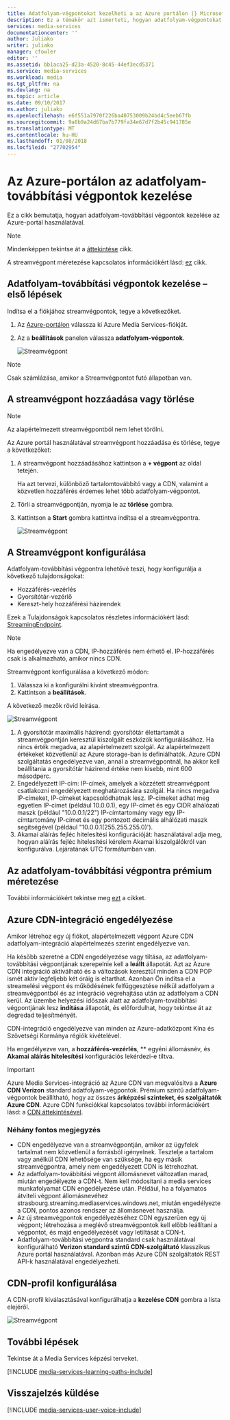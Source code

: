 ```yaml
---
title: Adatfolyam-végpontokat kezelheti a az Azure portálon |} Microsoft Docs
description: Ez a témakör azt ismerteti, hogyan adatfolyam-végpontokat kezelheti a az Azure-portálon.
services: media-services
documentationcenter: ''
author: Juliako
writer: juliako
manager: cfowler
editor: ''
ms.assetid: bb1aca25-d23a-4520-8c45-44ef3ecd5371
ms.service: media-services
ms.workload: media
ms.tgt_pltfrm: na
ms.devlang: na
ms.topic: article
ms.date: 09/10/2017
ms.author: juliako
ms.openlocfilehash: e6f551a7970f226ba40753009b24bd4c5eeb67fb
ms.sourcegitcommit: 9a8b9a24d67ba7b779fa34e67d7f2b45c941785e
ms.translationtype: MT
ms.contentlocale: hu-HU
ms.lasthandoff: 01/08/2018
ms.locfileid: "27702954"
---
```

# <a name="manage-streaming-endpoints-with-the-azure-portal"></a>Az Azure-portálon az adatfolyam-továbbítási végpontok kezelése

Ez a cikk bemutatja, hogyan adatfolyam-továbbítási végpontok kezelése az Azure-portál használatával. 

>[!NOTE]
>Mindenképpen tekintse át a [áttekintése](media-services-streaming-endpoints-overview.md) cikk. 

A streamvégpont méretezése kapcsolatos információkért lásd: [ez](media-services-portal-scale-streaming-endpoints.md) cikk.

## <a name="start-managing-streaming-endpoints"></a>Adatfolyam-továbbítási végpontok kezelése – első lépések 

Indítsa el a fiókjához streamvégpontok, tegye a következőket.

1. Az [Azure-portálon](https://portal.azure.com/) válassza ki Azure Media Services-fiókját.
2. Az a **beállítások** panelen válassza **adatfolyam-végpontok**.
   
    ![Streamvégpont](./media/media-services-portal-manage-streaming-endpoints/media-services-manage-streaming-endpoints1.png)

> [!NOTE]
> Csak számlázása, amikor a Streamvégpontot futó állapotban van.

## <a name="adddelete-a-streaming-endpoint"></a>A streamvégpont hozzáadása vagy törlése

>[!NOTE]
>Az alapértelmezett streamvégpontból nem lehet törölni.

Az Azure portál használatával streamvégpont hozzáadása és törlése, tegye a következőket:

1. A streamvégpont hozzáadásához kattintson a **+ végpont** az oldal tetején. 

    Ha azt tervezi, különböző tartalomtovábbító vagy a CDN, valamint a közvetlen hozzáférés érdemes lehet több adatfolyam-végpontot.

2. Törli a streamvégpontján, nyomja le az **törlése** gombra.      
3. Kattintson a **Start** gombra kattintva indítsa el a streamvégpontra.
   
    ![Streamvégpont](./media/media-services-portal-manage-streaming-endpoints/media-services-manage-streaming-endpoints2.png)


## <a id="configure_streaming_endpoints"></a>A Streamvégpont konfigurálása
Adatfolyam-továbbítási végpontra lehetővé teszi, hogy konfigurálja a következő tulajdonságokat:

* Hozzáférés-vezérlés
* Gyorsítótár-vezérlő
* Kereszt-hely hozzáférési házirendek

Ezek a Tulajdonságok kapcsolatos részletes információkért lásd: [StreamingEndpoint](https://docs.microsoft.com/rest/api/media/operations/streamingendpoint).

>[!NOTE]
>Ha engedélyezve van a CDN, IP-hozzáférés nem érhető el. IP-hozzáférés csak is alkalmazható, amikor nincs CDN.

Streamvégpont konfigurálása a következő módon:

1. Válassza ki a konfigurálni kívánt streamvégpontra.
2. Kattintson a **beállítások**.

A következő mezők rövid leírása.

![Streamvégpont](./media/media-services-portal-manage-streaming-endpoints/media-services-manage-streaming-endpoints4.png)

1. A gyorsítótár maximális házirend: gyorsítótár élettartamát a streamvégpontján keresztül kiszolgált eszközök konfigurálásához. Ha nincs érték megadva, az alapértelmezett szolgál. Az alapértelmezett értékeket közvetlenül az Azure storage-ban is definiálhatók. Azure CDN szolgáltatás engedélyezve van, annál a streamvégpontnál, ha akkor kell beállítania a gyorsítótár házirend értéke nem kisebb, mint 600 másodperc.  
2. Engedélyezett IP-cím: IP-címek, amelyek a közzétett streamvégpont csatlakozni engedélyezett meghatározására szolgál. Ha nincs megadva IP-címeket, IP-címeket kapcsolódhatnak lesz. IP-címeket adhat meg egyetlen IP-címet (például 10.0.0.1), egy IP-címet és egy CIDR alhálózati maszk (például "10.0.0.1/22") IP-címtartomány vagy egy IP-címtartomány IP-címet és egy pontozott decimális alhálózati maszk segítségével (például "10.0.0.1(255.255.255.0)').
3. Akamai aláírás fejléc hitelesítési konfigurációját: használatával adja meg, hogyan aláírás fejléc hitelesítési kérelem Akamai kiszolgálókról van konfigurálva. Lejáratának UTC formátumban van.

## <a name="scale-your-premium-streaming-endpoint"></a>Az adatfolyam-továbbítási végpontra prémium méretezése

További információkért tekintse meg [ezt](media-services-portal-scale-streaming-endpoints.md) a cikket.

## <a id="enable_cdn"></a>Azure CDN-integráció engedélyezése

Amikor létrehoz egy új fiókot, alapértelmezett végpont Azure CDN adatfolyam-integráció alapértelmezés szerint engedélyezve van.

Ha később szeretné a CDN engedélyezése vagy tiltása, az adatfolyam-továbbítási végpontjának szerepelnie kell a **leállt** állapotát. Azt az Azure CDN integráció aktiválható és a változások keresztül minden a CDN POP ismét aktív legfeljebb két óráig is eltarthat. Azonban Ön indítsa el a streamelési végpont és működésének felfüggesztése nélkül adatfolyam a streamvégpontból és az integráció végrehajtása után az adatfolyam a CDN kerül. Az üzembe helyezési időszak alatt az adatfolyam-továbbítási végpontjának lesz **indítása** állapotát, és előfordulhat, hogy tekintse át az degredad teljesítményét.

CDN-integráció engedélyezve van minden az Azure-adatközpont Kína és Szövetségi Kormánya régiók kivételével.

Ha engedélyezve van, a **hozzáférés-vezérlés**, ** egyéni állomásnév, és **Akamai aláírás hitelesítési** konfigurációs lekérdezi-e tiltva.
 
> [!IMPORTANT]
> Azure Media Services-integráció az Azure CDN van megvalósítva a **Azure CDN Verizon** standard adatfolyam-végpontok. Prémium szintű adatfolyam-végpontok beállítható, hogy az összes **árképzési szinteket, és szolgáltatók Azure CDN**. Azure CDN funkciókkal kapcsolatos további információkért lásd: a [CDN áttekintésével](../cdn/cdn-overview.md).
 
### <a name="additional-considerations"></a>Néhány fontos megjegyzés

* CDN engedélyezve van a streamvégpontján, amikor az ügyfelek tartalmat nem közvetlenül a forrásból igényelnek. Tesztelje a tartalom vagy anélkül CDN lehetősége van szüksége, ha egy másik streamvégpontra, amely nem engedélyezett CDN is létrehozhat.
* Az adatfolyam-továbbítási végpont állomásnevet változatlan marad, miután engedélyezte a CDN-t. Nem kell módosítani a media services munkafolyamat CDN engedélyezése után. Például, ha a folyamatos átviteli végpont állomásnevéhez strasbourg.streaming.mediaservices.windows.net, miután engedélyezte a CDN, pontos azonos rendszer az állomásnevet használja.
* Az új streamvégpontok engedélyezéséhez CDN egyszerűen egy új végpont; létrehozása a meglévő streamvégpontok kell előbb leállítani a végpontot, és majd engedélyezését vagy letiltását a CDN-t.
* Adatfolyam-továbbítási végpontra standard csak használatával konfigurálható **Verizon standard szintű CDN-szolgáltató** klasszikus Azure portál használatával. Azonban más Azure CDN szolgáltatók REST API-k használatával engedélyezheti.

## <a name="configure-cdn-profile"></a>CDN-profil konfigurálása

A CDN-profil kiválasztásával konfigurálhatja a **kezelése CDN** gombra a lista elejéről.

![Streamvégpont](./media/media-services-portal-manage-streaming-endpoints/media-services-manage-streaming-endpoints6.png)

## <a name="next-steps"></a>További lépések
Tekintse át a Media Services képzési terveket.

[!INCLUDE [media-services-learning-paths-include](../../includes/media-services-learning-paths-include.md)]

## <a name="provide-feedback"></a>Visszajelzés küldése
[!INCLUDE [media-services-user-voice-include](../../includes/media-services-user-voice-include.md)]

